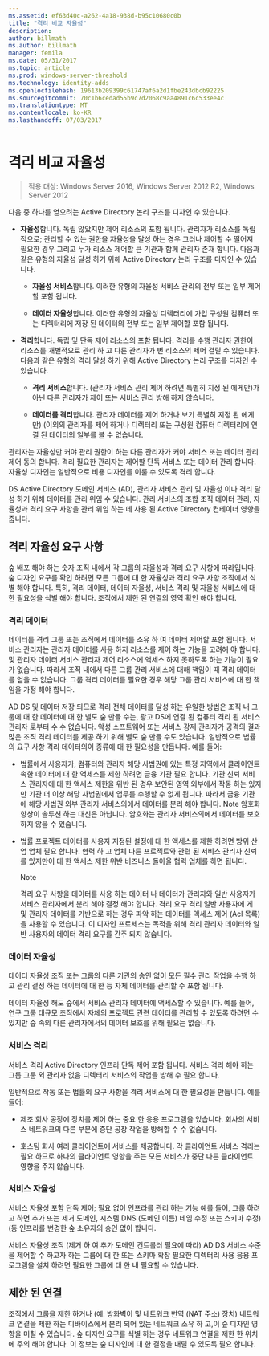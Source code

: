 ```yaml
---
ms.assetid: ef63d40c-a262-4a18-938d-b95c10680c0b
title: "격리 비교 자율성"
description: 
author: billmath
ms.author: billmath
manager: femila
ms.date: 05/31/2017
ms.topic: article
ms.prod: windows-server-threshold
ms.technology: identity-adds
ms.openlocfilehash: 19613b209399c61747af6a2d1fbe243dbcb92225
ms.sourcegitcommit: 70c1b6cedad55b9c7d2068c9aa4891c6c533ee4c
ms.translationtype: MT
ms.contentlocale: ko-KR
ms.lasthandoff: 07/03/2017
---
```

# <a name="autonomy-vs-isolation"></a>격리 비교 자율성

>적용 대상: Windows Server 2016, Windows Server 2012 R2, Windows Server 2012

다음 중 하나를 얻으려는 Active Directory 논리 구조를 디자인 수 있습니다.  
  
-   **자율성**합니다. 독립 않았지만 제어 리소스의 포함 됩니다. 관리자가 리소스를 독립적으로; 관리할 수 있는 권한을 자율성을 달성 하는 경우 그러나 제어할 수 떨어져 필요한 경우 그리고 누가 리소스 제어할 큰 기관과 함께 관리자 존재 합니다. 다음과 같은 유형의 자율성 달성 하기 위해 Active Directory 논리 구조를 디자인 수 있습니다.  
  
    -   **자율성 서비스**합니다. 이러한 유형의 자율성 서비스 관리의 전부 또는 일부 제어할 포함 됩니다.  
  
    -   **데이터 자율성**합니다. 이러한 유형의 자율성 디렉터리에 가입 구성원 컴퓨터 또는 디렉터리에 저장 된 데이터의 전부 또는 일부 제어할 포함 됩니다.  
  
-   **격리**합니다. 독립 및 단독 제어 리소스의 포함 됩니다. 격리를 수행 관리자 권한이 리소스를 개별적으로 관리 하 고 다른 관리자가 번 리소스의 제어 걸릴 수 있습니다. 다음과 같은 유형의 격리 달성 하기 위해 Active Directory 논리 구조를 디자인 수 있습니다.  
  
    -   **격리 서비스**합니다. (관리자 서비스 관리 제어 하려면 특별히 지정 된 에게만)가 아닌 다른 관리자가 제어 또는 서비스 관리 방해 하지 않습니다.  
  
    -   **데이터를 격리**합니다. 관리자 데이터를 제어 하거나 보기 특별히 지정 된 에게만) (이외의 관리자를 제어 하거나 디렉터리 또는 구성원 컴퓨터 디렉터리에 연결 된 데이터의 일부를 볼 수 없습니다.  
  
관리자는 자율성만 커야 관리 권한이 하는 다른 관리자가 커야 서비스 또는 데이터 관리 제어 동의 합니다. 격리 필요한 관리자는 제어할 단독 서비스 또는 데이터 관리 합니다. 자율성 디자인는 일반적으로 비용 디자인를 이룰 수 있도록 격리 합니다.  
  
DS Active Directory 도메인 서비스 (AD), 관리자 서비스 관리 및 자율성 이나 격리 달성 하기 위해 데이터를 관리 위임 수 있습니다. 관리 서비스의 조합 조직 데이터 관리, 자율성과 격리 요구 사항을 관리 위임 하는 데 사용 된 Active Directory 컨테이너 영향을 줍니다.  
  
## <a name="isolation-and-autonomy-requirements"></a>격리 자율성 요구 사항  
숲 배포 해야 하는 숫자 조직 내에서 각 그룹의 자율성과 격리 요구 사항에 따라입니다. 숲 디자인 요구를 확인 하려면 모든 그룹에 대 한 자율성과 격리 요구 사항 조직에서 식별 해야 합니다. 특히, 격리 데이터, 데이터 자율성, 서비스 격리 및 자율성 서비스에 대 한 필요성을 식별 해야 합니다. 조직에서 제한 된 연결의 영역 확인 해야 합니다.  
  
### <a name="data-isolation"></a>격리 데이터  
데이터를 격리 그룹 또는 조직에서 데이터를 소유 하 여 데이터 제어할 포함 됩니다. 서비스 관리자는 관리자 데이터를 사용 하지 리소스를 제어 하는 기능을 고려해 야 합니다. 및 관리자 데이터 서비스 관리자 제어 리소스에 액세스 하지 못하도록 하는 기능이 필요가 없습니다. 따라서 조직 내에서 다른 그룹 관리 서비스에 대해 책임이 때 격리 데이터를 얻을 수 없습니다. 그룹 격리 데이터를 필요한 경우 해당 그룹 관리 서비스에 대 한 책임을 가정 해야 합니다.  
  
AD DS 및 데이터 저장 되므로 격리 전체 데이터를 달성 하는 유일한 방법은 조직 내 그룹에 대 한 데이터에 대 한 별도 숲 만들 수는, 광고 DS에 연결 된 컴퓨터 격리 된 서비스 관리자 로부터 수 수 없습니다. 악성 소프트웨어 또는 서비스 강제 관리자가 공격의 결과 많은 조직 격리 데이터를 제공 하기 위해 별도 숲 만들 수도 있습니다. 일반적으로 법률의 요구 사항 격리 데이터의이 종류에 대 한 필요성을 만듭니다. 예를 들어:  
  
-   법률에서 사용자가, 컴퓨터와 관리자 해당 사법권에 있는 특정 지역에서 클라이언트 속한 데이터에 대 한 액세스를 제한 하려면 금융 기관 필요 합니다. 기관 신뢰 서비스 관리자에 대 한 액세스 제한을 위반 된 경우 보안된 영역 외부에서 작동 하는 있지만 기관 더 이상 해당 사법권에서 업무를 수행할 수 없게 됩니다. 따라서 금융 기관에 해당 사법권 외부 관리자 서비스의에서 데이터를 분리 해야 합니다. Note 암호화 항상이 솔루션 하는 대신은 아닙니다. 암호화는 관리자 서비스의에서 데이터를 보호 하지 않을 수 있습니다.  
  
-   법률 프로젝트 데이터를 사용자 지정된 설정에 대 한 액세스를 제한 하려면 방위 산업 업체 필요 합니다. 협력 하 고 업체 다른 프로젝트와 관련 된 서비스 관리자 신뢰를 있지만이 대 한 액세스 제한 위반 비즈니스 돌아올 협력 업체를 하면 됩니다.  
  
    > [!NOTE]  
    > 격리 요구 사항을 데이터를 사용 하는 데이터 나 데이터가 관리자와 일반 사용자가 서비스 관리자에서 분리 해야 결정 해야 합니다. 격리 요구 격리 일반 사용자에 게 및 관리자 데이터를 기반으로 하는 경우 파악 하는 데이터를 액세스 제어 (Acl 목록)을 사용할 수 있습니다. 이 디자인 프로세스는 목적을 위해 격리 관리자 데이터와 일반 사용자의 데이터 격리 요구를 간주 되지 않습니다.  
  
### <a name="data-autonomy"></a>데이터 자율성  
데이터 자율성 조직 또는 그룹의 다른 기관의 승인 없이 모든 필수 관리 작업을 수행 하 고 관리 결정 하는 데이터에 대 한 등 자체 데이터를 관리할 수 포함 됩니다.  
  
데이터 자율성 해도 숲에서 서비스 관리자 데이터에 액세스할 수 있습니다. 예를 들어, 연구 그룹 대규모 조직에서 자체의 프로젝트 관련 데이터를 관리할 수 있도록 하려면 수 있지만 숲 속의 다른 관리자에서의 데이터 보호를 위해 필요는 없습니다.  
  
### <a name="service-isolation"></a>서비스 격리  
서비스 격리 Active Directory 인프라 단독 제어 포함 됩니다. 서비스 격리 해야 하는 그룹 그룹 외 관리자 없음 디렉터리 서비스의 작업을 방해 수 필요 합니다.  
  
일반적으로 작동 또는 법률의 요구 사항을 격리 서비스에 대 한 필요성을 만듭니다. 예를 들어:  
  
-   제조 회사 공장에 장치를 제어 하는 중요 한 응용 프로그램을 있습니다. 회사의 서비스 네트워크의 다른 부분에 중단 공장 작업을 방해할 수 수 없습니다.  
  
-   호스팅 회사 여러 클라이언트에 서비스를 제공합니다. 각 클라이언트 서비스 격리는 필요 하므로 하나의 클라이언트 영향을 주는 모든 서비스가 중단 다른 클라이언트 영향을 주지 않습니다.  
  
### <a name="service-autonomy"></a>서비스 자율성  
서비스 자율성 포함 단독 제어; 필요 없이 인프라를 관리 하는 기능 예를 들어, 그룹 하려고 하면 추가 또는 제거 도메인, 시스템 DNS (도메인 이름) 네임 수정 또는 스키마 수정) (등 인프라를 변경한 숲 소유자의 승인 없이 합니다.  
  
서비스 자율성 조직 (제거 하 여 추가 도메인 컨트롤러 필요에 따라) AD DS 서비스 수준을 제어할 수 하고자 하는 그룹에 대 한 또는 스키마 확장 필요한 디렉터리 사용 응용 프로그램을 설치 하려면 필요한 그룹에 대 한 내 필요할 수 있습니다.  
  
## <a name="limited-connectivity"></a>제한 된 연결  
조직에서 그룹을 제한 하거나 (예: 방화벽이 및 네트워크 번역 (NAT 주소) 장치) 네트워크 연결을 제한 하는 디바이스에서 분리 되어 있는 네트워크 소유 하 고,이 숲 디자인 영향을 미칠 수 있습니다. 숲 디자인 요구를 식별 하는 경우 네트워크 연결을 제한 한 위치에 주의 해야 합니다. 이 정보는 숲 디자인에 대 한 결정을 내릴 수 있도록 필요 합니다.  
  


